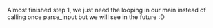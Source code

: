 Almost finished step 1, we just need the looping in our main instead of calling once parse_input but we will see in the future :D
